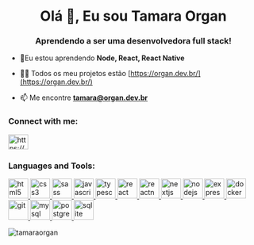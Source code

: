 <h1 align="center">Olá 👋, Eu sou Tamara Organ</h1>
<h3 align="center">Aprendendo a ser uma desenvolvedora full stack!</h3>

- 🌱Eu estou aprendendo **Node, React, React Native**

- 👨‍💻 Todos os meu projetos estão [https://organ.dev.br/](https://organ.dev.br/)

- 📫 Me encontre **tamara@organ.dev.br**

<h3 align="left">Connect with me:</h3>
<p align="left">
  <a href="https://linkedin.com/in/https://www.linkedin.com/in/tamaraorgan/" target="blank">
  <img align="center" src="https://www.flaticon.com/svg/vstatic/svg/174/174857.svg?token=exp=1617295971~hmac=1f277f28da4d5897223f2a857fcfa180" alt="https://www.linkedin.com/in/tamaraorgan/" height="30" width="40" />
  </a>
</p>

<h3 align="left">Languages and Tools:</h3>
<p align="left"> 
  <a href="https://www.w3.org/html/" target="_blank"> 
    <img src="https://i.ibb.co/CBbJc1c/html.png" alt="html5" width="40" height="40"/> 
  </a> 
  <a href="https://www.w3schools.com/css/" target="_blank"> 
    <img src="https://i.ibb.co/RHBT1Fm/css.png" alt="css3" width="40" height="40"/> 
  </a>
  <a href="https://sass-lang.com" target="_blank"> 
    <img src="https://i.ibb.co/LCNHWRw/sass.png" alt="sass" width="40" height="40"/> 
  </a> 
  <a href="https://developer.mozilla.org/en-US/docs/Web/JavaScript" target="_blank"> 
    <img src="https://i.ibb.co/kgN6g2x/js.png" alt="javascript" width="40" height="40"/> 
  </a>
  <a href="https://www.typescriptlang.org/" target="_blank"> 
    <img src="https://i.ibb.co/XFNnJXg/ts.png" alt="typescript" width="40" height="40"/> 
  </a>
  <a href="https://reactjs.org/" target="_blank"> 
    <img src="https://i.ibb.co/smgWkB6/react.png" alt="react" width="40" height="40"/> 
  </a> 
  <a href="https://reactnative.dev/" target="_blank"> 
    <img src="https://i.ibb.co/S0W4zD0/reactnative.png" alt="reactnative" width="40" height="40"/> 
  </a>
  <a href="https://nextjs.org/" target="_blank"> 
    <img src="https://i.ibb.co/RhwJV95/next.png" alt="nextjs" width="40" height="40"/> 
  </a>
  <a href="https://nodejs.org" target="_blank"> 
    <img src="https://i.ibb.co/FJtK2zt/node.png" alt="nodejs" width="40" height="40"/> 
  </a>
  <a href="https://expressjs.com" target="_blank"> 
    <img src="https://i.ibb.co/k1LDY5R/express.png" alt="express" width="40" height="40"/> 
  </a>
  <a href="https://www.docker.com/" target="_blank"> 
    <img src="https://i.ibb.co/qBM4Hjg/docker.png" alt="docker" width="40" height="40"/> 
  </a> 
  <a href="https://git-scm.com/" target="_blank"> 
    <img src="https://i.ibb.co/ckv7XgK/git.png" alt="git" width="40" height="40"/> 
  </a> 
  <a href="https://www.mysql.com/" target="_blank"> 
    <img src="https://i.ibb.co/PtM4y8k/mysql.png" alt="mysql" width="40" height="40"/> 
  </a> 
  <a href="https://www.postgresql.org" target="_blank"> 
    <img src="https://i.ibb.co/Jpj6mpX/postgre.png" alt="postgresql" width="40" height="40"/> 
  </a> 
  

  <a href="https://www.sqlite.org/" target="_blank"> 
    <img src="https://i.ibb.co/LR07jxw/sqlite.png" alt="sqlite" width="40" height="40"/> 
  </a> 

</p>

<p><img align="center" src="https://github-readme-stats.vercel.app/api/top-langs?username=tamaraorgan&show_icons=true&title_color=ff004c&hide_border=true&locale=en&layout=compact" alt="tamaraorgan" /></p>


